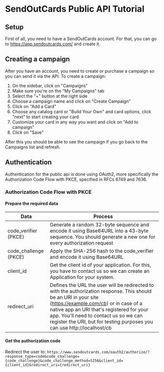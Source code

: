 # SendOutCards Public API Tutorial

## Setup

First of all, you need to have a SendOutCards account. For that, you can go to https://app.sendoutcards.com/ and create it.

## Creating a campaign

After you have an account, you need to create or purchase a campaign so you can send it via the API. To create a campaign:

1. On the sidebar, click on "Campaigns"
2. Make sure you're on the "My Campaigns" tab
3. Select the "+" button at the right side
4. Choose a campaign name and click on "Create Campaign"
5. Click on "Add a Card"
6. Choose any catalog card or "Build Your Own" and card options, click "next" to start creating your card
7. Customize your card in any way you want and click on "Add to campaign"
8. Click on "Save"

After this you should be able to see the campaign if you go back to the Campaigns list and refresh.

## Authentication

Authentication for the public api is done using OAuth2, more specifically the Authorization Code Flow with PKCE, specified in RFCs 6749 and 7636.

### Authorization Code Flow with PKCE

#### Prepare the required data

| Data                  | Process                                                                                                                                                                                                                                                                                                                      |
| --------------------- | ---------------------------------------------------------------------------------------------------------------------------------------------------------------------------------------------------------------------------------------------------------------------------------------------------------------------------- |
| code_verifier (PKCE)  | Generate a random 32-byte sequence and encode it using Base64URL into a 43-byte sequence. You should generate a new one for every authorization request                                                                                                                                                                      |
| code_challenge (PKCE) | Apply the SHA-256 hash to the code_verifier and encode it using Base64URL                                                                                                                                                                                                                                                    |
| client_id             | Get the client id of your application. For this, you have to contact us so we can create an Application for your system.                                                                                                                                                                                                     |
| redirect_uri          | Defines the URL the user will be redirected to with the authorization response. This should be an URI in your site (https://example.com/cb) or in case of a native app an URI that's registered for your app. You'll need to contact us so we can register the URI, but for testing purposes you can use http://localhost/cb |

#### Get the authorization code

Redirect the user to:
`https://www.sendoutcards.com/oauth2/authorize/?response_type=code&code_challenge={code_challenge}&code_challenge_method=S256&client_id={client_id}&redirect_uri={redirect_uri}`
